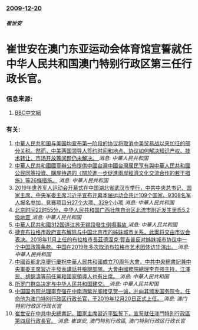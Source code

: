 ### [2009-12-20](/news/2009/12/20/index.md)

##### 崔世安
# 崔世安在澳门东亚运动会体育馆宣誓就任中华人民共和国澳门特别行政区第三任行政长官。




### 信息来源:

1. [BBC中文網](http://www.bbc.co.uk/zhongwen/simp/china/2009/12/091220_brief_macau_chui.shtml)

### 有关:

1. [ 中華人民共和国与美国均宣布第一阶段的协议将取消中美贸易战以来加征的部分关税。然而，中美两国领导人签约时间和地点、协议如何解决知识产权、技术转让、市场开放等问题仍未解决。 ](/zh/news/2019/11/7/中華人民共和国与美国均宣布第一阶段的协议将取消中美贸易战以来加征的部分关税-然而-中美两国领导人签约时间和地点-协议如.md) _消息: 中華人民共和国_
2. [中華人民共和國國臺辦公佈提供中國台灣中國台灣居民享有與中華人民共和國公民同等投資、購屋待遇的《關於進一步促進兩岸經濟文化交流合作的若干措施》等26條措施。](/zh/news/2019/11/4/中華人民共和國國臺辦公佈提供中國台灣中國台灣居民享有與中華人民共和國公民同等投資-購屋待遇的-關於進一步促進兩岸經濟文化.md) _消息: 中華人民共和国_
3. [2019年世界军人运动会开幕式在中国湖北省武汉市举行，中共中央总书记、国家主席、中央军委主席习近平宣布开幕本届运动会共计109个国家、9308名军人报名参加，竞赛项目分27个大项、329个小项](/zh/news/2019/10/18/2019年世界军人运动会开幕式在中国湖北省武汉市举行-中共中央总书记-国家主席-中央军委主席习近平宣布开幕本届运动会共计.md) _消息: 中華人民共和国_
4. [北京时间22时55分，中华人民共和国广西壮族自治区北流市附近发生里氏5.2级地震 ](/zh/news/2019/10/12/北京时间22时55分-中华人民共和国广西壮族自治区北流市附近发生里氏52级地震.md) _消息: 中華人民共和国_
5. [中華人民共和國312国道江苏无锡段發生倒塌事故 ](/zh/news/2019/10/10/中華人民共和國312国道江苏无锡段發生倒塌事故.md) _消息: 中華人民共和国_
6. [ 捷克布拉格市政府宣布解除与中国北京市的姊妹城市关系，此案将交由市议会表决。2018年11月上任的布拉格市長茲德涅克·賀吉普反对姊妹城市协议中一个中国政策条款。中国在2019年多次取消布拉格市艺术团体访华演出。 ](/zh/news/2019/10/8/捷克布拉格市政府宣布解除与中国北京市的姊妹城市关系-此案将交由市议会表决-2018年11月上任的布拉格市長茲德涅克-賀.md) _消息: 中華人民共和国_
7. [中國首都北京舉行慶祝中華人民共和國成立70周年大會，中共中央總書記兼中央軍委主席習近平發表講話并檢閱部隊。大會由國務院總理李克強主持，江澤民、胡錦濤等前任黨和國家領導人也有出席。 ](/zh/news/2019/10/1/中國首都北京舉行慶祝中華人民共和國成立70周年大會-中共中央總書記兼中央軍委主席習近平發表講話并檢閱部隊-大會由國務院總.md) _消息: 中華人民共和国_
8. [所罗门群岛决定与中华人民共和国建交。 ](/zh/news/2019/09/16/所罗门群岛决定与中华人民共和国建交.md) _消息: 中華人民共和国_
9. [中国国务院总理李克强在中南海紫光阁接见贺一诚，并向其颁发国务院令，任命他为澳门特别行政区行政长官，于2019年12月20日正式上任。 ](/zh/news/2019/09/11/中国国务院总理李克强在中南海紫光阁接见贺一诚-并向其颁发国务院令-任命他为澳门特别行政区行政长官-于2019年12月20.md) _消息: 澳门特别行政区行政长官_
10. [崔世安在中共中央總書記、國家主席習近平監誓下，宣誓就任澳門特別行政區第四屆行政長官。](/zh/news/2014/12/20/崔世安在中共中央總書記-國家主席習近平監誓下-宣誓就任澳門特別行政區第四屆行政長官.md) _消息: 崔世安, 澳門特別行政區, 澳门特别行政区行政长官_
